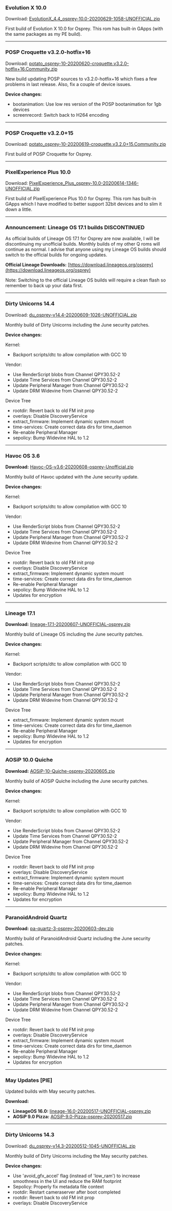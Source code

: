 ### Evolution X 10.0

Download: [EvolutionX_4.4_osprey-10.0-20200629-1058-UNOFFICIAL.zip](https://sourceforge.net/projects/chil360-android/files/evo-ten/osprey/EvolutionX_4.4_osprey-10.0-20200629-1058-UNOFFICIAL.zip/download)

First build of Evolution X 10.0 for Osprey. This rom has built-in GApps (with the same packages as my PE build).

<hr>

### POSP Croquette v3.2.0-hotfix+16

Download: [potato_osprey-10-20200620-croquette.v3.2.0-hotfix+16.Community.zip](https://sourceforge.net/projects/chil360-android/files/potato-ten/osprey/potato_osprey-10-20200620-croquette.v3.2.0-hotfix+16.Community.zip/download)

New build updating POSP sources to v3.2.0-hotfix+16 which fixes a few problems in last release. Also, fix a couple of device issues.

**Device changes:**
  - bootanimation: Use low res version of the POSP bootanimation for 1gb devices
  - screenrecord: Switch back to H264 encoding

<hr>

### POSP Croquette v3.2.0+15

Download: [potato_osprey-10-20200619-croquette.v3.2.0+15.Community.zip](https://sourceforge.net/projects/chil360-android/files/potato-ten/osprey/potato_osprey-10-20200619-croquette.v3.2.0+15.Community.zip/download)

First build of POSP Croquette for Osprey.

<hr>

### PixelExperience Plus 10.0

Download: [PixelExperience_Plus_osprey-10.0-20200614-1346-UNOFFICIAL.zip](https://sourceforge.net/projects/chil360-android/files/pixel-ten/osprey/PixelExperience_Plus_osprey-10.0-20200614-1346-UNOFFICIAL.zip/download)

First build of PixelExperience Plus 10.0 for Osprey. This rom has built-in GApps which I have modified to better support 32bit devices and to slim it down a little.

<hr>

### Announcement: Lineage OS 17.1 builds DISCONTINUED

As official builds of Lineage OS 17.1 for Osprey are now available, I will be discontinuing my unofficial builds. Monthly builds of my other Q roms will continue as normal.
I advise that anyone using my Lineage OS builds should switch to the official builds for ongoing updates.

**Official Lineage Downloads:** [https://download.lineageos.org/osprey](https://download.lineageos.org/osprey)

Note: Switching to the official Lineage OS builds will require a clean flash so remember to back up your data first.

<hr>

### Dirty Unicorns 14.4

Download: [du_osprey-v14.4-20200609-1026-UNOFFICIAL.zip](https://sourceforge.net/projects/chil360-android/files/du-14.x/osprey/du_osprey-v14.4-20200609-1026-UNOFFICIAL.zip/download)

Monthly build of Dirty Unicorns including the June security patches.

**Device changes:**

Kernel:
  - Backport scripts/dtc to allow compilation with GCC 10

Vendor:
  - Use RenderScript blobs from Channel QPY30.52-2
  - Update Time Services from Channel QPY30.52-2
  - Update Peripheral Manager from Channel QPY30.52-2
  - Update DRM Widevine from Channel QPY30.52-2

Device Tree
  - rootdir: Revert back to old FM init prop
  - overlays: Disable DiscoveryService
  - extract_firmware: Implement dynamic system mount
  - time-services: Create correct data dirs for time_daemon
  - Re-enable Peripheral Manager
  - sepolicy: Bump Widevine HAL to 1.2

<hr>

### Havoc OS 3.6

**Download:** [Havoc-OS-v3.6-20200608-osprey-Unofficial.zip](https://sourceforge.net/projects/chil360-android/files/havoc-3.x/osprey/Havoc-OS-v3.6-20200608-osprey-Unofficial.zip/download)

Monthly build of Havoc updated with the June security update.
 
**Device changes:**

Kernel:
  - Backport scripts/dtc to allow compilation with GCC 10

Vendor:
  - Use RenderScript blobs from Channel QPY30.52-2
  - Update Time Services from Channel QPY30.52-2
  - Update Peripheral Manager from Channel QPY30.52-2
  - Update DRM Widevine from Channel QPY30.52-2

Device Tree
  - rootdir: Revert back to old FM init prop
  - overlays: Disable DiscoveryService
  - extract_firmware: Implement dynamic system mount
  - time-services: Create correct data dirs for time_daemon
  - Re-enable Peripheral Manager
  - sepolicy: Bump Widevine HAL to 1.2
  - Updates for encryption

<hr>

### Lineage 17.1

**Download:** [lineage-17.1-20200607-UNOFFICIAL-osprey.zip](https://sourceforge.net/projects/chil360-android/files/lineage-17.1/osprey/lineage-17.1-20200607-UNOFFICIAL-osprey.zip/download)

Monthly build of Lineage OS including the June security patches.

**Device changes:**

Kernel:
  - Backport scripts/dtc to allow compilation with GCC 10

Vendor:
  - Use RenderScript blobs from Channel QPY30.52-2
  - Update Time Services from Channel QPY30.52-2
  - Update Peripheral Manager from Channel QPY30.52-2
  - Update DRM Widevine from Channel QPY30.52-2

Device Tree
  - extract_firmware: Implement dynamic system mount
  - time-services: Create correct data dirs for time_daemon
  - Re-enable Peripheral Manager
  - sepolicy: Bump Widevine HAL to 1.2
  - Updates for encryption

<hr>

### AOSiP 10.0 Quiche

**Download:** [AOSiP-10-Quiche-osprey-20200605.zip](https://sourceforge.net/projects/chil360-android/files/aosip-10.0/osprey/AOSiP-10-Quiche-osprey-20200605.zip/download)

Monthly build of AOSiP Quiche including the June security patches.

**Device changes:**

Kernel:
  - Backport scripts/dtc to allow compilation with GCC 10

Vendor:
  - Use RenderScript blobs from Channel QPY30.52-2
  - Update Time Services from Channel QPY30.52-2
  - Update Peripheral Manager from Channel QPY30.52-2
  - Update DRM Widevine from Channel QPY30.52-2

Device Tree
  - rootdir: Revert back to old FM init prop
  - overlays: Disable DiscoveryService
  - extract_firmware: Implement dynamic system mount
  - time-services: Create correct data dirs for time_daemon
  - Re-enable Peripheral Manager
  - sepolicy: Bump Widevine HAL to 1.2
  - Updates for encryption

<hr>

### ParanoidAndroid Quartz

**Download:** [pa-quartz-3-osprey-20200603-dev.zip](https://sourceforge.net/projects/chil360-android/files/pa-quartz/osprey/pa-quartz-3-osprey-20200603-dev.zip/download)

Monthly build of ParanoidAndroid Quartz including the June security patches.

**Device changes:**

Kernel:
  - Backport scripts/dtc to allow compilation with GCC 10

Vendor:
  - Use RenderScript blobs from Channel QPY30.52-2
  - Update Time Services from Channel QPY30.52-2
  - Update Peripheral Manager from Channel QPY30.52-2
  - Update DRM Widevine from Channel QPY30.52-2

Device Tree
  - rootdir: Revert back to old FM init prop
  - overlays: Disable DiscoveryService
  - extract_firmware: Implement dynamic system mount
  - time-services: Create correct data dirs for time_daemon
  - Re-enable Peripheral Manager
  - sepolicy: Bump Widevine HAL to 1.2
  - Updates for encryption

<hr>

### May Updates [PIE]

Updated builds with May security patches.

**Download:**
- **LineageOS 16.0:** [lineage-16.0-20200517-UNOFFICIAL-osprey.zip](https://www.androidfilehost.com/?fid=4349826312261811989)
- **AOSiP 9.0 Pizza:** [AOSiP-9.0-Pizza-osprey-20200517.zip](https://www.androidfilehost.com/?fid=4349826312261812053)

<hr>

### Dirty Unicorns 14.3

Download: [du_osprey-v14.3-20200512-1045-UNOFFICIAL.zip](https://sourceforge.net/projects/chil360-android/files/du-14.x/osprey/du_osprey-v14.3-20200512-1045-UNOFFICIAL.zip/download)

Monthly build of Dirty Unicorns including the May security patches.

**Device changes:**
- Use 'avoid_gfx_accel' flag (instead of 'low_ram') to increase smoothness in the UI and reduce the RAM footprint
- Sepolicy: Properly fix metadata file context
- rootdir: Restart cameraserver after boot completed
- rootdir: Revert back to old FM init prop
- overlays: Disable DiscoveryService
